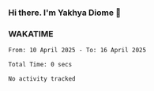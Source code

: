 ### Hi there. I'm Yakhya Diome 👋

### WAKATIME
<!--START_SECTION:waka-->

```txt
From: 10 April 2025 - To: 16 April 2025

Total Time: 0 secs

No activity tracked
```

<!--END_SECTION:waka-->
